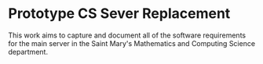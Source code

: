 Prototype CS Sever Replacement
========

This work aims to capture and document all of the software requirements for the main server in the Saint Mary's Mathematics and Computing Science department.
